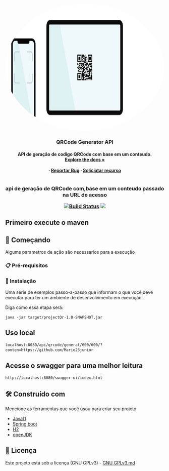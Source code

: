 <div id="top"></div> 

<br />
<div align="center">
  <a href="logo.gif">
    <img src="logo3.gif" alt="Logo" width="800" height="400" style="border-radius: 50%"/>
  </a>

  
  <h3 align="center"> QRCode Generator API </h3>

  <h4 align="center">
    API de geração de codigo QRCode com base em um conteudo.
    <br />
    <a href="https://github.com/othneildrew/Best-README-Template"><strong>Explore the docs »</strong></a>
    <br />
    <br />
     ·
    <a href="">Reportar Bug</a>
    ·
    <a href="">Soliciatar recurso</a>
  </p>
</div>

<h1 align="center"></h1>

<h3 align="center">
   api de geração de QRCode com,base em um conteudo passado na URL de acesso
 </a>
 <p align="center">
 
<a href="https://app.travis-ci.com/Mario23junior/Api-generator-QR.svg?branch=main" target="_blank"> [![Build Status](https://app.travis-ci.com/Mario23junior/Api-generator-QR.svg?branch=main)](https://app.travis-ci.com/github/Mario23junior/Api-generator-QR)
<a href="https://en.wikipedia.org/wiki/Representational_state_transfer"><img src="https://img.shields.io/badge/interface-REST-brightgreen.svg?longCache=true&style=flat-square" target="_blank"></a>
</p>
  
## Primeiro execute o maven 

## 🚀 Começando
   
Algums parametros de ação são necessarios para a execução
### 📋 Pré-requisitos

### 🔧 Instalação

Uma série de exemplos passo-a-passo que informam o que você deve executar para ter um ambiente de desenvolvimento em execução.

Diga como essa etapa será:

```
java -jar target/projectQr-1.0-SNAPSHOT.jar

```
 
## Uso local
  
```
localhost:8080/api/qrcode/generat/600/600/?conten=https://github.com/Mario23junior
```
## Acesse o swagger para uma melhor leitura  
 
```
http://localhost:8080/swagger-ui/index.html
``` 
  
## 🛠️ Construído com

Mencione as ferramentas que você usou para criar seu projeto

* [Java11](http://www.dropwizard.io/1.0.2/docs/)
* [Spring boot](https://spring.io/projects/spring-boot)
* [H2](https://www.h2database.com/html/main.html)
* [openJDK](https://maven.apache.org/)
 
## 📄 Licença

Este projeto está sob a licença (GNU GPLv3) - [GNU GPLv3.md](https://www.gnu.org/licenses/gpl-3.0.pt-br.html)
